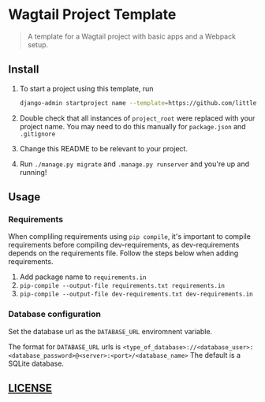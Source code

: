 # Wagtail Project Template

> A template for a Wagtail project with basic apps and a Webpack setup.

## Install

1.  To start a project using this template, run
    ```bash
    django-admin startproject name --template=https://github.com/littleweaver/wagtail-project-template.git
    ```

1.  Double check that all instances of `project_root` were replaced with your project name. You may need to do this manually for `package.json` and `.gitignore`

1.  Change this README to be relevant to your project.

1.  Run `./manage.py migrate` and `.manage.py runserver` and you're up and running!

## Usage

### Requirements
When compliling requirements using `pip compile`, it's important to compile requirements before compiling dev-requirements, as dev-requirements depends on the requirements file. Follow the steps below when adding requirements.

1.  Add package name to `requirements.in`
1.  `pip-compile --output-file requirements.txt requirements.in`
1.  `pip-compile --output-file dev-requirements.txt dev-requirements.in`

### Database configuration

Set the database url as the `DATABASE_URL` enviromnent variable.

The format for `DATABASE_URL` urls is
`<type_of_database>://<database_user>:<database_password>@<server>:<port>/<database_name>`
The default is a SQLite database.

## [LICENSE](LICENSE.md)
